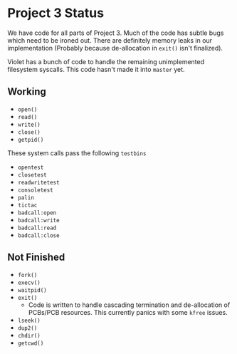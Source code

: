 # Project 3 Status
We have code for all parts of Project 3. Much of the code has subtle bugs which need to be ironed out. There are
definitely memory leaks in our implementation (Probably because de-allocation in `exit()` isn't finalized).

Violet has a bunch of code to handle the remaining unimplemented filesystem syscalls. This code hasn't made it 
into `master` yet.

## Working
- `open()`
- `read()`
- `write()`
- `close()`
- `getpid()`


These system calls pass the following `testbins`
- `opentest`
- `closetest`
- `readwritetest`
- `consoletest`
- `palin`
- `tictac`
- `badcall:open`
- `badcall:write`
- `badcall:read`
- `badcall:close`

## Not Finished
- `fork()`
- `execv()`
- `waitpid()`
- `exit()`
    - Code is written to handle cascading termination and de-allocation of PCBs/PCB resources. This currently panics 
    with some `kfree` issues.
- `lseek()`
- `dup2()`
- `chdir()`
- `getcwd()`